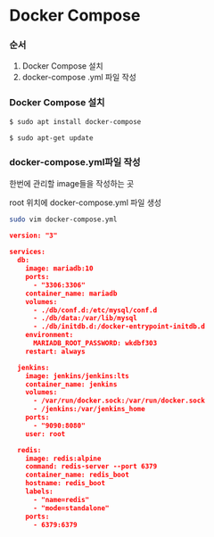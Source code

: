 # Docker Compose

### 순서

1. Docker Compose 설치
2. docker-compose .yml 파일 작성

### Docker Compose 설치

```bash
$ sudo apt install docker-compose

$ sudo apt-get update
```

### docker-compose.yml파일 작성

한번에 관리할 image들을 작성하는 곳

root 위치에 docker-compose.yml 파일 생성

```bash
sudo vim docker-compose.yml
```

```json
version: "3"
  
services:
  db:
    image: mariadb:10
    ports:
      - "3306:3306"
    container_name: mariadb
    volumes:
      - ./db/conf.d:/etc/mysql/conf.d
      - ./db/data:/var/lib/mysql
      - ./db/initdb.d:/docker-entrypoint-initdb.d
    environment:
      MARIADB_ROOT_PASSWORD: wkdbf303
    restart: always

  jenkins:
    image: jenkins/jenkins:lts
    container_name: jenkins
    volumes:
      - /var/run/docker.sock:/var/run/docker.sock
      - /jenkins:/var/jenkins_home
    ports:
      - "9090:8080" 
    user: root

  redis:
    image: redis:alpine
    command: redis-server --port 6379
    container_name: redis_boot
    hostname: redis_boot
    labels:
      - "name=redis"
      - "mode=standalone"
    ports:
      - 6379:6379
```